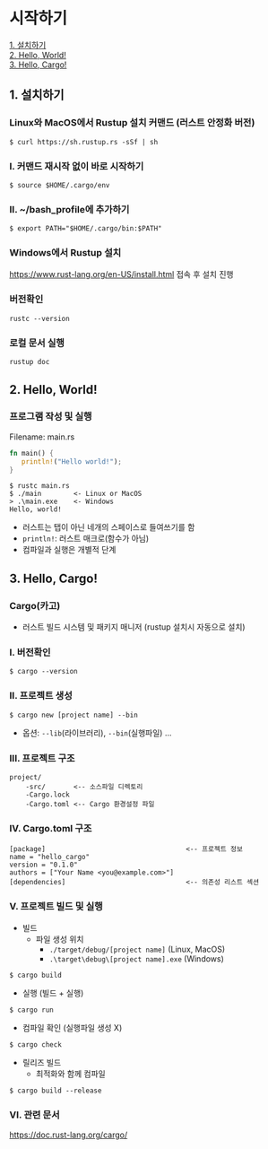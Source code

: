 # 시작하기

[1. 설치하기](#1-설치하기)  
[2. Hello, World!](#2-hello-world)  
[3. Hello, Cargo!](#3-hello-cargo)  

## 1. 설치하기

### Linux와 MacOS에서 Rustup 설치 커맨드 (러스트 안정화 버전)

~~~
$ curl https://sh.rustup.rs -sSf | sh
~~~

### I. 커맨드 재시작 없이 바로 시작하기

~~~
$ source $HOME/.cargo/env
~~~

### II. ~/bash_profile에 추가하기

~~~
$ export PATH="$HOME/.cargo/bin:$PATH"
~~~

### Windows에서 Rustup 설치

<https://www.rust-lang.org/en-US/install.html> 접속 후 설치 진행

### 버전확인

~~~
rustc --version
~~~

### 로컬 문서 실행

~~~
rustup doc
~~~

## 2. Hello, World!

### 프로그램 작성 및 실행

Filename: main.rs

~~~rust
fn main() {
   println!("Hello world!");
}
~~~

~~~
$ rustc main.rs
$ ./main        <- Linux or MacOS
> .\main.exe    <- Windows
Hello, world!
~~~

* 러스트는 탭이 아닌 네개의 스페이스로 들여쓰기를 함
* `println!`: 러스트 매크로(함수가 아님)
* 컴파일과 실행은 개별적 단계

## 3. Hello, Cargo!

### **Cargo**(카고)

* 러스트 빌드 시스템 및 패키지 매니저 (rustup 설치시 자동으로 설치)

### I. 버전확인

~~~
$ cargo --version
~~~

### II. 프로젝트 생성

~~~
$ cargo new [project name] --bin
~~~

* 옵션: `--lib`(라이브러리), `--bin`(실행파일) ...

### III. 프로젝트 구조

~~~
project/
    -src/       <-- 소스파일 디렉토리
    -Cargo.lock
    -Cargo.toml <-- Cargo 환경설정 파일
~~~

### IV. Cargo.toml 구조

~~~
[package]                                   <-- 프로젝트 정보
name = "hello_cargo"
version = "0.1.0"
authors = ["Your Name <you@example.com>"]
[dependencies]                              <-- 의존성 리스트 섹션
~~~

### V. 프로젝트 빌드 및 실행

* 빌드
  * 파일 생성 위치
    * `./target/debug/[project name]` (Linux, MacOS)
    * `.\target\debug\[project name].exe` (Windows)

~~~
$ cargo build
~~~

* 실행 (빌드 + 실행)

~~~
$ cargo run
~~~

* 컴파일 확인 (실행파일 생성 X)

~~~
$ cargo check
~~~

* 릴리즈 빌드
  * 최적화와 함께 컴파일

~~~
$ cargo build --release
~~~

### VI. 관련 문서

<https://doc.rust-lang.org/cargo/>
